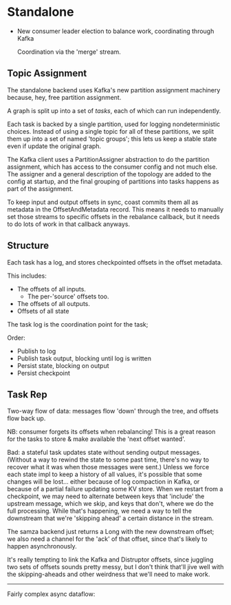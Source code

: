 # Standalone

- New consumer leader election to balance work, coordinating through Kafka

  Coordination via the 'merge' stream.

## Topic Assignment

The standalone backend uses Kafka's new partition assignment machinery because,
hey, free partition assignment.

A graph is split up into a set of *tasks*,
each of which can run independently.

Each task is backed by a single partition,
used for logging nondeterministic choices.
Instead of using a single topic for all of these partitions,
we split them up into a set of named 'topic groups';
this lets us keep a stable state even if update the original graph.

The Kafka client uses a PartitionAssigner abstraction
to do the partition assignment,
which has access to the consumer config and not much else.
The assigner and a general description of the topology
are added to the config at startup,
and the final grouping of partitions into tasks
happens as part of the assignment.

To keep input and output offsets in sync,
coast commits them all as metadata in the OffsetAndMetadata record.
This means it needs to manually set those streams
to specific offsets in the rebalance callback,
but it needs to do lots of work in that callback anyways.

## Structure

Each task has a log, and stores checkpointed offsets in the offset metadata.

This includes:

- The offsets of all inputs.
  - The per-'source' offsets too.
- The offsets of all outputs.
- Offsets of all state

The task log is the coordination point for the task;

Order:
- Publish to log
- Publish task output, blocking until log is written
- Persist state, blocking on output
- Persist checkpoint

## Task Rep

Two-way flow of data: 
messages flow 'down' through the tree,
and offsets flow back up.

NB: consumer forgets its offsets when rebalancing!
This is a great reason for the tasks to store & make available the 
'next offset wanted'.

Bad: a stateful task updates state without sending output messages.
(Without a way to rewind the state to some past time,
there's no way to recover what it was when those messages were sent.)
Unless we force each state impl to keep a history of all values,
it's possible that some changes will be lost...
either because of log compaction in Kafka,
or because of a partial failure updating some KV store.
When we restart from a checkpoint,
we may need to alternate between keys that 'include' the upstream message,
which we skip,
and keys that don't,
where we do the full processing.
While that's happening,
we need a way to tell the downstream that we're 'skipping ahead'
a certain distance in the stream.

The samza backend just returns a Long with the new downstream offset;
we also need a channel for the 'ack' of that offset,
since that's likely to happen asynchronously.

It's really tempting to link the Kafka and Distruptor offsets,
since juggling two sets of offsets sounds pretty messy,
but I don't think that'll jive well with the skipping-aheads
and other weirdness that we'll need to make work.

--- 

Fairly complex async dataflow:
